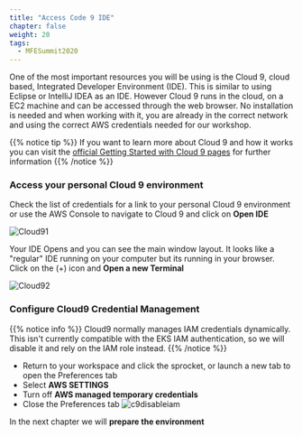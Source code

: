 ```yaml
---
title: "Access Code 9 IDE"
chapter: false
weight: 20
tags:
  - MFESummit2020
---
```


One of the most important resources you will be using is the Cloud 9, cloud based, Integrated Developer Environment (IDE). This is similar to using Eclipse or IntelliJ IDEA as an IDE. However Cloud 9 runs in the cloud, on a EC2 machine and can be accessed through the web browser.
No installation is needed and when working with it, you are already in the correct network and using the correct AWS credentials needed for our workshop. 

{{% notice tip %}}
If you want to learn more about Cloud 9 and how it works you can visit the [official Getting Started with Cloud 9 pages](https://console.aws.amazon.com/cloud9/home/product?ad=c&cp=bn&p=c9#) for further information
{{% /notice %}}

### Access your personal Cloud 9 environment
Check the list of credentials for a link to your personal Cloud 9 environment or use the AWS Console to navigate to Cloud 9 and click on **Open IDE** 

![Cloud91](/images/mfe/cloud9_1.jpg)

Your IDE Opens and you can see the main window layout. It looks like a "regular" IDE running on your computer but its running in your browser. Click on the (+) icon and **Open a new Terminal**

![Cloud92](/images/mfe/cloud9_2.jpg)

### Configure Cloud9 Credential Management
{{% notice info %}}
Cloud9 normally manages IAM credentials dynamically. This isn't currently compatible with
the EKS IAM authentication, so we will disable it and rely on the IAM role instead.
{{% /notice %}}

- Return to your workspace and click the sprocket, or launch a new tab to open the Preferences tab
- Select **AWS SETTINGS**
- Turn off **AWS managed temporary credentials**
- Close the Preferences tab
![c9disableiam](/images/c9disableiam.png?classes=border,shadow)


In the next chapter we will **prepare the environment**
